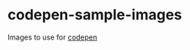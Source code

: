 # codepen-sample-images 

Images to use for <a href="https://codepen.io/hisamikurita" target="_blank">codepen</a>
